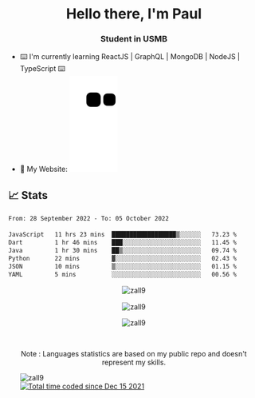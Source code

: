 <h1 align="center">Hello there, I'm Paul</h1> 
<h3 align="center">Student in USMB </h3>

- ⌨️ I'm currently learning ReactJS | GraphQL | MongoDB | NodeJS | TypeScript ⌨️
- 🔎 My Website: <a href="" ></a>
![Alt text](https://raw.githubusercontent.com/zall9/zall9/output/github-contribution-grid-snake.svg)

## 📈 Stats



<!--START_SECTION:waka-->

```text
From: 28 September 2022 - To: 05 October 2022

JavaScript   11 hrs 23 mins  ██████████████████▒░░░░░░   73.23 %
Dart         1 hr 46 mins    ███░░░░░░░░░░░░░░░░░░░░░░   11.45 %
Java         1 hr 30 mins    ██▒░░░░░░░░░░░░░░░░░░░░░░   09.74 %
Python       22 mins         ▓░░░░░░░░░░░░░░░░░░░░░░░░   02.43 %
JSON         10 mins         ▒░░░░░░░░░░░░░░░░░░░░░░░░   01.15 %
YAML         5 mins          ░░░░░░░░░░░░░░░░░░░░░░░░░   00.56 %
```

<!--END_SECTION:waka-->
<p align="center">
  <img align="center" src="https://github-readme-stats.vercel.app/api?username=zall9&show_icons=true&locale=en&theme=tokyonight " alt="zall9" />
</p>
<p  align="center"><img align="center" src="https://github-readme-streak-stats.herokuapp.com/?user=zall9&theme=tokyonight" alt="zall9" /></p>
<p  align="center"><img align="center" src="https://github-readme-stats.vercel.app/api/top-langs?username=zall9&show_icons=true&locale=en&layout=compact&theme=tokyonight" alt="zall9" /></p>
<br>
<p  align="center">Note : Languages statistics are based on my public repo and doesn't represent my skills.</p>
<p>
  <ul style="list-style-type: none;">
    <li align="left"><img src="https://komarev.com/ghpvc/?username=zall9&label=Profile%20views&color=0e75b6&style=for-the-badge" alt="zall9" /></li>
    <li align="left"> <a href="https://wakatime.com/@7e787948-bc72-4702-af7b-d57420a332e8"><img src="https://wakatime.com/badge/user/7e787948-bc72-4702-af7b-d57420a332e8.svg?style=for-the-badge" alt="Total time coded since Dec 15 2021" /></a> </li>
  </ul>
</p>

